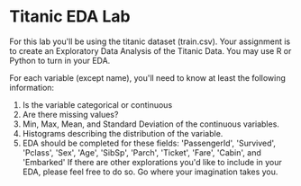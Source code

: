 # Titanic EDA Lab
For this lab you'll be using the titanic dataset (train.csv).   Your assignment is to create an Exploratory Data Analysis of the Titanic Data.   You may use R or Python to turn in your EDA.

For each variable (except name), you'll need to know at least the following information:   
1.  Is the variable categorical or continuous
2.  Are there missing values?
3. Min, Max, Mean, and Standard Deviation of the continuous variables.
4. Histograms describing the distribution of the variable.
5.  EDA should be completed for these fields:  'PassengerId', 'Survived', 'Pclass', 'Sex', 'Age', 'SibSp', 'Parch', 'Ticket', 'Fare', 'Cabin', and 'Embarked'
If there are other explorations you'd like to include in your EDA, please feel free to do so.  Go where your imagination takes you.
